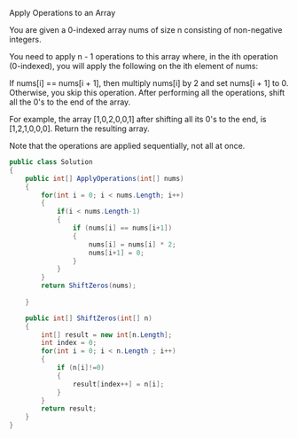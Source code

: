 Apply Operations to an Array

You are given a 0-indexed array nums of size n consisting of non-negative integers.

You need to apply n - 1 operations to this array where, in the ith operation (0-indexed), you will apply the following on the ith element of nums:

If nums[i] == nums[i + 1], then multiply nums[i] by 2 and set nums[i + 1] to 0. Otherwise, you skip this operation.
After performing all the operations, shift all the 0's to the end of the array.

For example, the array [1,0,2,0,0,1] after shifting all its 0's to the end, is [1,2,1,0,0,0].
Return the resulting array.

Note that the operations are applied sequentially, not all at once.

```csharp
public class Solution
{
    public int[] ApplyOperations(int[] nums)
    {
        for(int i = 0; i < nums.Length; i++)
        {
            if(i < nums.Length-1)
            {
                if (nums[i] == nums[i+1])
                {
                    nums[i] = nums[i] * 2;
                    nums[i+1] = 0;
                }
            }
        }
        return ShiftZeros(nums);
        
    }

    public int[] ShiftZeros(int[] n)
    {
        int[] result = new int[n.Length];
        int index = 0;
        for(int i = 0; i < n.Length ; i++)
        {
            if (n[i]!=0)
            {
                result[index++] = n[i];
            }
        }
        return result;
    }
}
